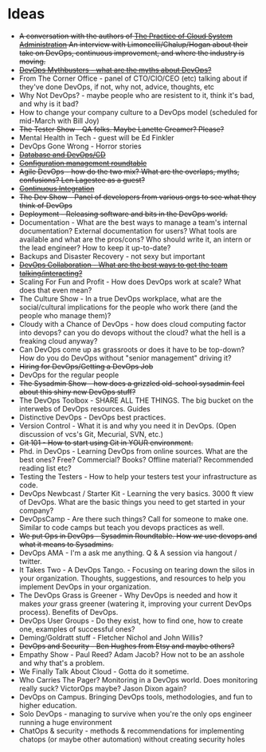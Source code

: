 Ideas
====

* ~~A conversation with the authors of [The Practice of Cloud System Administration](http://the-cloud-book.com) An interview with Limoncelli/Chalup/Hogan about their take on DevOps, continuous improvement, and where the industry is moving.~~
* ~~[DevOps Mythbusters - what are the myths about DevOps?](https://github.com/arresteddevops/podcast/blob/master/scripts/episode-006-devops-mythbusters.md)~~
* From The Corner Office - panel of CTO/CIO/CEO (etc) talking about if they've done DevOps, if not, why not, advice, thoughts, etc
* Why Not DevOps? - maybe people who are resistent to it, think it's bad, and why is it bad? 
* How to change your company culture to a DevOps model (scheduled for mid-March with Bill Joy)
* ~~The Tester Show - QA folks. Maybe Lanette Creamer? Please?~~
* Mental Health in Tech - guest will be Ed Finkler
* DevOps Gone Wrong - Horror stories
* ~~[Database and DevOps/CD](http://www.arresteddevops.com/continuous-delivery-database/)~~
* ~~[Configuration management roundtable](http://www.arresteddevops.com/9)~~
* ~~Agile DevOps - how do the two mix? What are the overlaps, myths, confusions? Len Lagestee as a guest?~~
* ~~[Continuous Integration](https://github.com/arresteddevops/podcast/blob/master/scripts/episode-005-CI-told-you-so.md)~~
* ~~The Dev Show - Panel of developers from various orgs to see what they think of DevOps~~
* ~~Deployment - Releasing software and bits in the DevOps world.~~ 
* Documentation - What are the best ways to manage a team's internal documentation? External documentation for users? What tools are available and what are the pros/cons? Who should write it, an intern or the lead engineer? How to keep it up-to-date?
* Backups and Disaster Recovery - not sexy but important
* ~~[DevOps Collaboration - What are the best ways to get the team talking/interacting?](https://github.com/arresteddevops/podcast/blob/master/scripts/episode-007-all-together-now.md)~~
* Scaling For Fun and Profit - How does DevOps work at scale? What does that even mean? 
* The Culture Show - In a true DevOps workplace, what are the social/cultural implications for the people who work there (and the people who manage them)?
* Cloudy with a Chance of DevOps - how does cloud computing factor into devops? can you do devops without the cloud? what the hell is a freaking cloud anyway?
* Can DevOps come up as grassroots or does it have to be top-down? How do you do DevOps without "senior management" driving it?
* ~~Hiring for DevOps/Getting a DevOps Job~~
* DevOps for the regular people
* ~~The Sysadmin Show - how does a grizzled old-school sysadmin feel about this shiny new DevOps stuff?~~
* The DevOps Toolbox - SHARE ALL THE THINGS. The big bucket on the interwebs of DevOps resources. Guides
* Distinctive DevOps  - DevOps best practices. 
* Version Control - What it is and why you need it in DevOps. (Open discussion of vcs's Git, Mecurial, SVN, etc.)
* ~~Git 101 - How to start using Git in YOUR environment.~~ 
* Phd. in DevOps - Learning DevOps from online sources. What are the best ones? Free? Commercial? Books? Offline material? Recommended reading list etc? 
* Testing the Testers - How to help your testers test your infrastructure as code. 
* DevOps Newbcast / Starter Kit - Learning the very basics. 3000 ft view of DevOps. What are the basic things you need to get started in your company?
* DevOpsCamp - Are there such things? Call for someone to make one. Similar to code camps but teach you devops practices as well. 
* ~~We put Ops in DevOps - Sysadmin Roundtable. How *we* use devops and what it means to Sysadmins.~~ 
* DevOps AMA - I'm a <insert special DevOps guest here> ask me anything. Q & A session via hangout / twitter.
* It Takes Two - A DevOps Tango. - Focusing on tearing down the silos in your organization. Thoughts, suggestions, and resources to help you implement DevOps in your organization.
* The DevOps Grass is Greener - Why DevOps is needed and how it makes *your* grass greener (watering it, improving your current DevOps process). Benefits of DevOps. 
* DevOps User Groups - Do they exist, how to find one, how to create one, examples of successful ones?
* Deming/Goldratt stuff - Fletcher Nichol and John Willis?
* ~~DevOps and Security - Ben Hughes from Etsy and maybe others?~~
* Empathy Show - Paul Reed? Adam Jacob? How not to be an asshole and why that's a problem. 
* We Finally Talk About Cloud - Gotta do it sometime. 
* Who Carries The Pager? Monitoring in a DevOps world. Does monitoring really suck? VictorOps maybe? Jason Dixon again?
* DevOps on Campus. Bringing DevOps tools, methodologies, and fun to higher education.
* Solo DevOps - managing to survive when you're the only ops engineer running a huge environment
* ChatOps & security - methods & recommendations for implementing chatops (or maybe other automation) without creating security holes

